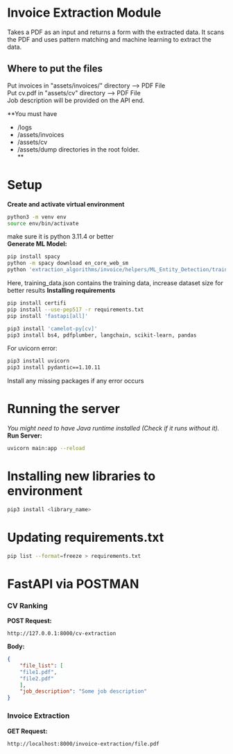 # Invoice Extraction Module
Takes a PDF as an input and returns a form with the extracted data. It scans the PDF and uses pattern matching and machine learning to extract the data.

## Where to put the files
Put invoices in "assets/invoices/" directory --> PDF File  <br>
Put cv.pdf in "assets/cv" directory --> PDF File  <br>
Job description will be provided on the API end. <br>

**You must have 
- /logs
- /assets/invoices
- /assets/cv
- /assets/dump
directories in the root folder. <br>**

# Setup
**Create and activate virtual environment**
```bash
python3 -m venv env
source env/bin/activate
```
make sure it is python 3.11.4 or better<br>
**Generate ML Model:**
```bash
pip install spacy
python -m spacy download en_core_web_sm
python 'extraction_algorithms/invoice/helpers/ML_Entity_Detection/trainer.py'
```
Here, training_data.json contains the training data, increase dataset size for better results
**Installing requirements**
```bash
pip install certifi
pip install --use-pep517 -r requirements.txt
pip install 'fastapi[all]'

pip3 install 'camelot-py[cv]'
pip3 install bs4, pdfplumber, langchain, scikit-learn, pandas
```
For uvicorn error:
```bash
pip3 install uvicorn
pip3 install pydantic==1.10.11
```

Install any missing packages if any error occurs
# Running the server
_You might need to have Java runtime installed (Check if it runs without it)._
**Run Server:**
```bash
uvicorn main:app --reload
```
# Installing new libraries to environment
```bash
pip3 install <library_name>
```
# Updating requirements.txt
```bash
pip list --format=freeze > requirements.txt
```

# FastAPI via POSTMAN
### CV Ranking
**POST Request:**
```link
http://127.0.0.1:8000/cv-extraction
```
**Body:**
```json
{
    "file_list": [
    "file1.pdf",
    "file2.pdf"
    ],
    "job_description": "Some job description"
}
```
### Invoice Extraction
**GET Request:**
```link
http://localhost:8000/invoice-extraction/file.pdf
```


